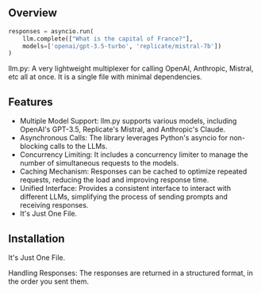 ## Overview
```python
responses = asyncio.run(
    llm.complete(["What is the capital of France?"],
    models=['openai/gpt-3.5-turbo', 'replicate/mistral-7b'])
)
```

llm.py: A very lightweight multiplexer for calling OpenAI, Anthropic, Mistral, etc all at once. It is a single file with minimal dependencies. 

## Features
* Multiple Model Support: llm.py supports various models, including OpenAI's GPT-3.5, Replicate's Mistral, and Anthropic's Claude.
* Asynchronous Calls: The library leverages Python's asyncio for non-blocking calls to the LLMs.
* Concurrency Limiting: It includes a concurrency limiter to manage the number of simultaneous requests to the models.
* Caching Mechanism: Responses can be cached to optimize repeated requests, reducing the load and improving response time.
* Unified Interface: Provides a consistent interface to interact with different LLMs, simplifying the process of sending prompts and receiving responses.
* It's Just One File.

## Installation
It's Just One File.


Handling Responses:
The responses are returned in a structured format, in the order you sent them.
